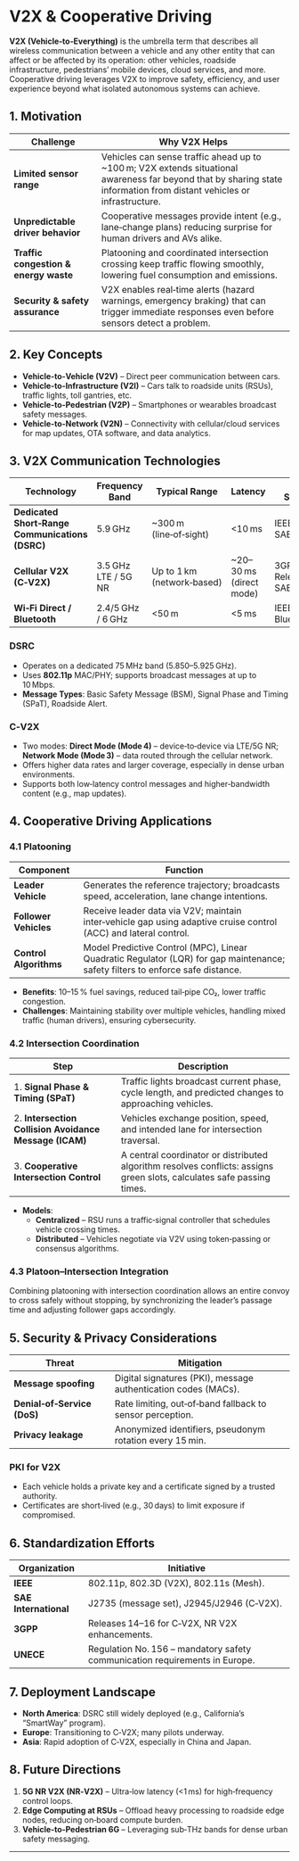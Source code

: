 # V2X & Cooperative Driving  

**V2X (Vehicle‑to‑Everything)** is the umbrella term that describes all wireless communication between a vehicle and any other entity that can affect or be affected by its operation: other vehicles, roadside infrastructure, pedestrians’ mobile devices, cloud services, and more. Cooperative driving leverages V2X to improve safety, efficiency, and user experience beyond what isolated autonomous systems can achieve.

## 1. Motivation  

| Challenge | Why V2X Helps |
|-----------|---------------|
| **Limited sensor range** | Vehicles can sense traffic ahead up to ~100 m; V2X extends situational awareness far beyond that by sharing state information from distant vehicles or infrastructure. |
| **Unpredictable driver behavior** | Cooperative messages provide intent (e.g., lane‑change plans) reducing surprise for human drivers and AVs alike. |
| **Traffic congestion & energy waste** | Platooning and coordinated intersection crossing keep traffic flowing smoothly, lowering fuel consumption and emissions. |
| **Security & safety assurance** | V2X enables real‑time alerts (hazard warnings, emergency braking) that can trigger immediate responses even before sensors detect a problem. |

## 2. Key Concepts  

- **Vehicle‑to‑Vehicle (V2V)** – Direct peer communication between cars.  
- **Vehicle‑to‑Infrastructure (V2I)** – Cars talk to roadside units (RSUs), traffic lights, toll gantries, etc.  
- **Vehicle‑to‑Pedestrian (V2P)** – Smartphones or wearables broadcast safety messages.  
- **Vehicle‑to-Network (V2N)** – Connectivity with cellular/cloud services for map updates, OTA software, and data analytics.  

## 3. V2X Communication Technologies  

| Technology | Frequency Band | Typical Range | Latency | Key Standards |
|------------|-----------------|--------------|---------|---------------|
| **Dedicated Short‑Range Communications (DSRC)** | 5.9 GHz | ~300 m (line‑of‑sight) | <10 ms | IEEE 802.11p, SAE J2735 |
| **Cellular V2X (C‑V2X)** | 3.5 GHz LTE / 5G NR | Up to 1 km (network‑based) | ~20–30 ms (direct mode) | 3GPP Release 14/15, SAE J2945 |
| **Wi‑Fi Direct / Bluetooth** | 2.4/5 GHz / 6 GHz | <50 m | <5 ms | IEEE 802.11s, Bluetooth SIG |

### DSRC  

- Operates on a dedicated 75 MHz band (5.850–5.925 GHz).  
- Uses **802.11p** MAC/PHY; supports broadcast messages at up to 10 Mbps.  
- **Message Types**: Basic Safety Message (BSM), Signal Phase and Timing (SPaT), Roadside Alert.

### C‑V2X  

- Two modes: **Direct Mode (Mode 4)** – device‑to‑device via LTE/5G NR; **Network Mode (Mode 3)** – data routed through the cellular network.  
- Offers higher data rates and larger coverage, especially in dense urban environments.  
- Supports both low‑latency control messages and higher‑bandwidth content (e.g., map updates).

## 4. Cooperative Driving Applications  

### 4.1 Platooning  

| Component | Function |
|-----------|----------|
| **Leader Vehicle** | Generates the reference trajectory; broadcasts speed, acceleration, lane change intentions. |
| **Follower Vehicles** | Receive leader data via V2V; maintain inter‑vehicle gap using adaptive cruise control (ACC) and lateral control. |
| **Control Algorithms** | Model Predictive Control (MPC), Linear Quadratic Regulator (LQR) for gap maintenance; safety filters to enforce safe distance. |

- **Benefits**: 10–15 % fuel savings, reduced tail‑pipe CO₂, lower traffic congestion.  
- **Challenges**: Maintaining stability over multiple vehicles, handling mixed traffic (human drivers), ensuring cybersecurity.

### 4.2 Intersection Coordination  

| Step | Description |
|------|-------------|
| 1. **Signal Phase & Timing (SPaT)** | Traffic lights broadcast current phase, cycle length, and predicted changes to approaching vehicles. |
| 2. **Intersection Collision Avoidance Message (ICAM)** | Vehicles exchange position, speed, and intended lane for intersection traversal. |
| 3. **Cooperative Intersection Control** | A central coordinator or distributed algorithm resolves conflicts: assigns green slots, calculates safe passing times. |

- **Models**:  
  - **Centralized** – RSU runs a traffic‑signal controller that schedules vehicle crossing times.  
  - **Distributed** – Vehicles negotiate via V2V using token‑passing or consensus algorithms.

### 4.3 Platoon–Intersection Integration  

Combining platooning with intersection coordination allows an entire convoy to cross safely without stopping, by synchronizing the leader’s passage time and adjusting follower gaps accordingly.

## 5. Security & Privacy Considerations  

| Threat | Mitigation |
|--------|------------|
| **Message spoofing** | Digital signatures (PKI), message authentication codes (MACs). |
| **Denial‑of‑Service (DoS)** | Rate limiting, out‑of‑band fallback to sensor perception. |
| **Privacy leakage** | Anonymized identifiers, pseudonym rotation every 15 min. |

### PKI for V2X  

- Each vehicle holds a private key and a certificate signed by a trusted authority.  
- Certificates are short‑lived (e.g., 30 days) to limit exposure if compromised.

## 6. Standardization Efforts  

| Organization | Initiative |
|--------------|------------|
| **IEEE** | 802.11p, 802.3D (V2X), 802.11s (Mesh). |
| **SAE International** | J2735 (message set), J2945/J2946 (C‑V2X). |
| **3GPP** | Releases 14–16 for C‑V2X, NR V2X enhancements. |
| **UNECE** | Regulation No. 156 – mandatory safety communication requirements in Europe. |

## 7. Deployment Landscape  

- **North America**: DSRC still widely deployed (e.g., California’s “SmartWay” program).  
- **Europe**: Transitioning to C‑V2X; many pilots underway.  
- **Asia**: Rapid adoption of C‑V2X, especially in China and Japan.

## 8. Future Directions  

1. **5G NR V2X (NR‑V2X)** – Ultra‑low latency (<1 ms) for high‑frequency control loops.  
2. **Edge Computing at RSUs** – Offload heavy processing to roadside edge nodes, reducing on‑board compute burden.  
3. **Vehicle‑to‑Pedestrian 6G** – Leveraging sub‑THz bands for dense urban safety messaging.  

---  